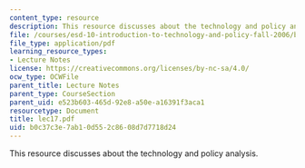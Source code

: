 ```yaml
---
content_type: resource
description: This resource discusses about the technology and policy analysis.
file: /courses/esd-10-introduction-to-technology-and-policy-fall-2006/b0c37c3e7ab10d552c8608d7d7718d24_lec17.pdf
file_type: application/pdf
learning_resource_types:
- Lecture Notes
license: https://creativecommons.org/licenses/by-nc-sa/4.0/
ocw_type: OCWFile
parent_title: Lecture Notes
parent_type: CourseSection
parent_uid: e523b603-465d-92e8-a50e-a16391f3aca1
resourcetype: Document
title: lec17.pdf
uid: b0c37c3e-7ab1-0d55-2c86-08d7d7718d24
---
```

This resource discusses about the technology and policy analysis.